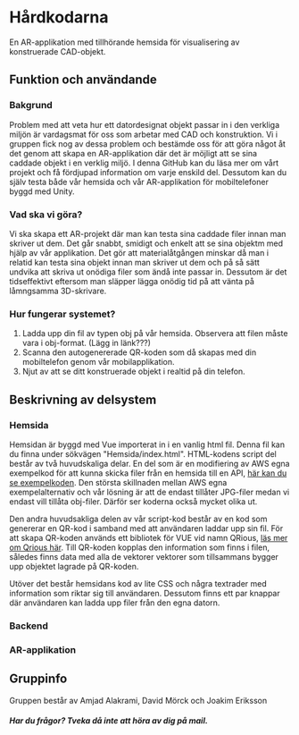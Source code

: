 # Hårdkodarna
En AR-applikation med tillhörande hemsida för visualisering av konstruerade CAD-objekt. 

## Funktion och användande

### Bakgrund
Problem med att veta hur ett datordesignat objekt passar in i den verkliga miljön är vardagsmat för oss som arbetar med CAD och konstruktion. Vi i gruppen fick nog av dessa problem och bestämde oss för att göra något åt det genom att skapa en AR-applikation där det är möjligt att se sina caddade objekt i en verklig miljö. I denna GitHub kan du läsa mer om vårt projekt och få fördjupad information om varje enskild del. Dessutom kan du själv testa både vår hemsida och vår AR-applikation för mobiltelefoner byggd med Unity. 

### Vad ska vi göra? 
Vi ska skapa ett AR-projekt där man kan testa sina caddade filer innan man skriver ut dem. Det går snabbt, smidigt och enkelt att se sina objektm med hjälp av vår applikation. Det gör att materialåtgången minskar då man i relatid kan testa sina objekt innan man skriver ut dem och på så sätt undvika att skriva ut onödiga filer som ändå inte passar in. Dessutom är det tidseffektivt eftersom man släpper lägga onödig tid på att vänta på låmngsamma 3D-skrivare. 

### Hur fungerar systemet?
1. Ladda upp din fil av typen obj på vår hemsida. Observera att filen måste vara i obj-format. (Lägg in länk???)
2. Scanna den autogenererade QR-koden som då skapas med din mobiltelefon genom vår mobilapplikation.
3. Njut av att se ditt konstruerade objekt i realtid på din telefon. 

## Beskrivning av delsystem

### Hemsida
Hemsidan är byggd med Vue importerat in i en vanlig html fil. Denna fil kan du finna under sökvägen "Hemsida/index.html". HTML-kodens script del består av två huvudskaliga delar. En del som är en modifiering av AWS egna exempelkod för att kunna skicka filer från en hemsida till en API, [här kan du se exempelkoden](https://github.com/aws-samples/amazon-s3-presigned-urls-aws-sam "AWS egen GitHub"). Den största skillnaden mellan AWS egna exempelalternativ och vår lösning är att de endast tillåter JPG-filer medan vi endast vill tillåta obj-filer. Därför ser koderna också mycket olika ut.

Den andra huvudsakliga delen av vår script-kod består av en kod som genererar en QR-kod i samband med att användaren laddar upp sin fil. För att skapa QR-koden används ett bibliotek för VUE vid namn QRious, [läs mer om Qrious här](https://www.npmjs.com/package/vue-qrious "QRious dokumentation"). Till QR-koden kopplas den information som finns i filen, således finns data med alla de vektorer vektorer som tillsammans bygger upp objektet lagrade på QR-koden. 

Utöver det består hemsidans kod av lite CSS och några textrader med information som riktar sig till användaren. Dessutom finns ett par knappar där användaren kan ladda upp filer från den egna datorn. 
### Backend

### AR-applikation




## Gruppinfo
Gruppen består av Amjad Alakrami, David Mörck och Joakim Eriksson
##### Har du frågor? Tveka då inte att höra av dig på mail. 
